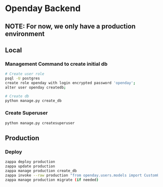 # Openday Backend

## NOTE: For now, we only have a production environment

## Local
### Management Command to create initial db
```bash
# Create user role
psql -U postgres
create role openday with login encrypted password 'openday';
alter user openday createdb;

# Create db
python manage.py create_db
```

### Create Superuser
```bash
python manage.py createsuperuser
```

## Production
### Deploy
```bash
zappa deploy production
zappa update production
zappa manage production create_db
zappa invoke --raw production "from openday.users.models import CustomUser; CustomUser.objects.create_superuser('admin@admin.com', 'admin')"
zappa manage production migrate (if needed)
```
